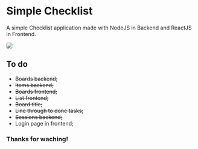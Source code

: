 # Simple Checklist
A simple Checklist application made with NodeJS in Backend and ReactJS in Frontend.

<img src="https://imgur.com/PwRRdBb.png" style="border-radius: 4px" >

## To do
- ~~Boards backend;~~
- ~~Items backend;~~
- ~~Boards frontend;~~
- ~~List frontend;~~
- ~~Board title;~~
- ~~Line through to done tasks;~~
- ~~Sessions backend;~~
- Login page in frontend;

### Thanks for waching!
